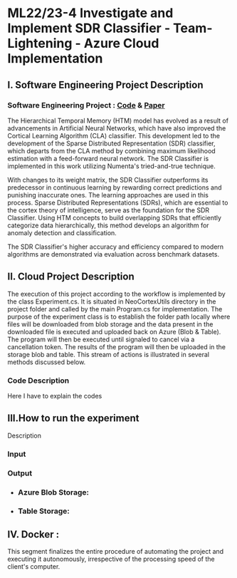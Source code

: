 # ML22/23-4 Investigate and Implement SDR Classifier - Team-Lightening - Azure Cloud Implementation

## I. Software Engineering Project Description

### Software Engineering Project : [Code](https://github.com/Sonam-22/neocortexapi/tree/team-lightening/source/MySEProject) & [Paper](https://github.com/Sonam-22/neocortexapi/blob/team-lightening/source/MySEProject/Documentation/SDR-Classifier.pdf)

The Hierarchical Temporal Memory (HTM) model has evolved as a result of advancements in Artificial Neural Networks, which have also improved the Cortical Learning Algorithm (CLA) classifier. This development led to the development of the Sparse Distributed Representation (SDR) classifier, which departs from the CLA method by combining maximum likelihood estimation with a feed-forward neural network. The SDR Classifier is implemented in this work utilizing Numenta's tried-and-true technique.

With changes to its weight matrix, the SDR Classifier outperforms its predecessor in continuous learning by rewarding correct predictions and punishing inaccurate ones. The learning approaches are used in this process. Sparse Distributed Representations (SDRs), which are essential to the cortex theory of intelligence, serve as the foundation for the SDR Classifier. Using HTM concepts to build overlapping SDRs that efficiently categorize data hierarchically, this method develops an algorithm for anomaly detection and classification.

The SDR Classifier's higher accuracy and efficiency compared to modern algorithms are demonstrated via evaluation across benchmark datasets. 

## II. Cloud Project Description

The execution of this project according to the workflow is implemented by the class Experiment.cs. It is situated in NeoCortexUtils directory in the project folder and called by the main Program.cs for implementation. The purpose of the experiment class is to establish the folder path locally where files will be downloaded from blob storage and the data present in the downloaded file is executed and uploaded back on Azure (Blob & Table). The program will then be executed until signaled to cancel via a cancellation token. The results of the program will then be uploaded in the storage blob and table. This stream of actions is illustrated in several methods discussed below.

### Code Description
Here I have to explain the codes


## III.How to run the experiment
Description 

### Input


### Output
* ### Azure Blob Storage:

* ### Table Storage:



## IV. Docker :
This segment finalizes the entire procedure of automating the project and executing it autonomously, irrespective of the processing speed of the client's computer.

